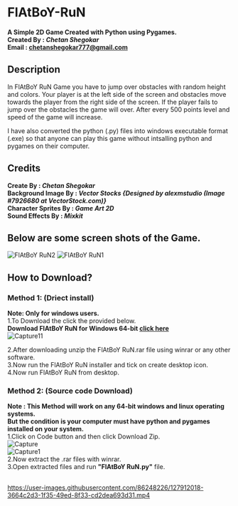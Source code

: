 # FlAtBoY-RuN

**A Simple 2D Game Created with Python using Pygames.**</br>
**Created By : *Chetan Shegokar*</br>**
**Email : chetanshegokar777@gmail.com**</br>

## Description

In FlAtBoY RuN Game you have to jump over obstacles with random height and colors.
Your player is at the left side of the screen and obstacles move towards the player from the right side of the screen.
If the player fails to jump over the obstacles the game will over. After every 500 points level and speed of the game will increase.

I have also converted the python (.py) files into windows executable format (.exe) so that anyone can play this game without 
intsalling python and pygames on their computer.

## Credits

**Create By : *Chetan Shegokar*</br>
Background Image By : *Vector Stocks {Designed by alexmstudio (Image #7926680 at VectorStock.com)}*</br>
Character Sprites By : *Game Art 2D*</br>
Sound Effects By : *Mixkit*</br>**

## Below are some screen shots of the Game.

![FlAtBoY RuN2](https://user-images.githubusercontent.com/86248226/127909539-0b466c27-a31c-4998-8438-ae2d33434dce.png) 
![FlAtBoY RuN1](https://user-images.githubusercontent.com/86248226/127909545-a931bf85-b791-4a7f-92c2-47d5de19f467.png)</br>

## How to Download?

### Method 1: (Driect install)

**Note: Only for windows users.**</br>
1.To Download the click the provided below.**</br>Download FlAtBoY RuN for Windows 64-bit [click here](https://www.dropbox.com/s/4dz3qaxbrhfj6m6/FlAtBoY%20RuN.exe?dl=0)**</br>
![Capture11](https://user-images.githubusercontent.com/86248226/128149168-2beb4267-79bb-405f-a0f2-599b9c97484c.JPG)

2.After downloading unzip the FlAtBoY RuN.rar file using winrar or any other software.</br>
3.Now run the FlAtBoY RuN installer and tick on create desktop icon.</br>
4.Now run FlAtBoY RuN from desktop. </br>

### Method 2: (Source code Download)

**Note : This Method will work on any 64-bit windows and linux operating systems.</br>But the condition is your computer must have python and pygames installed on your system.**</br>
1.Click on Code button and then click Download Zip.</br>
![Capture](https://user-images.githubusercontent.com/86248226/128147392-207ef458-a92d-4d3d-b861-cc77230eb0e5.JPG)</br>
![Capture1](https://user-images.githubusercontent.com/86248226/128147468-ef939611-a19e-4486-89a5-73e59e2718cc.JPG)</br>
2.Now extract the .rar files with winrar.</br>
3.Open extracted files and run **"FlAtBoY RuN.py"** file. 

##
https://user-images.githubusercontent.com/86248226/127912018-3664c2d3-1f35-49ed-8f33-cd2dea693d31.mp4

